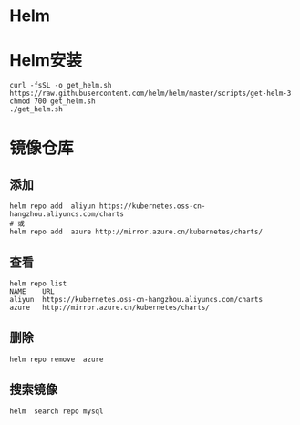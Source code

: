 # Helm

# Helm安装

```shell
curl -fsSL -o get_helm.sh https://raw.githubusercontent.com/helm/helm/master/scripts/get-helm-3
chmod 700 get_helm.sh
./get_helm.sh
```

# 镜像仓库

## 添加
```shell
helm repo add  aliyun https://kubernetes.oss-cn-hangzhou.aliyuncs.com/charts
# 或
helm repo add  azure http://mirror.azure.cn/kubernetes/charts/
```

## 查看
```shell
helm repo list
NAME    URL
aliyun  https://kubernetes.oss-cn-hangzhou.aliyuncs.com/charts
azure   http://mirror.azure.cn/kubernetes/charts/
```

## 删除
```shell
helm repo remove  azure
```


## 搜索镜像
```shell
helm  search repo mysql
```
